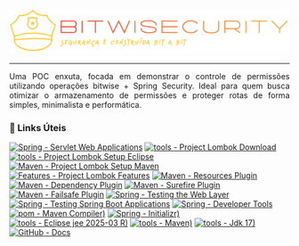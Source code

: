 <div align="justify">
    <div align="center">
        <picture>
            <img alt="BWS - Bitwise Security" src="./docs/bws-banner.png" />
        </picture>
    </div>
    <hr />
    <p>
        Uma POC enxuta, focada em demonstrar o controle de permissões utilizando operações bitwise + Spring Security. Ideal para quem busca otimizar o armazenamento de permissões e proteger rotas de forma simples, minimalista e performática.
    </p>
    <h3>🔗 Links Úteis</h3>
    <div align="left">

   [![Spring - Servlet Web Applications](https://img.shields.io/badge/Web-Spring-75F6C5)](https://docs.spring.io/spring-boot/reference/web/servlet.html)
   [![tools - Project Lombok Download](https://img.shields.io/badge/Project%20Lombok-Download-FFC3A0)](https://projectlombok.org/download)
   [![tools - Project Lombok Setup Eclipse](https://img.shields.io/badge/Project%20Lombok--Setup-Eclipse-B2F2BB)](https://projectlombok.org/setup/eclipse)
   [![Maven - Project Lombok Setup Maven](https://img.shields.io/badge/Project%20Lombok--Setup-Maven-FFF5B7)](https://projectlombok.org/setup/maven)
   [![Features - Project Lombok Features](https://img.shields.io/badge/Project%20Lombok-Features-FFB3E6)](https://projectlombok.org/features/)
   [![Maven - Resources Plugin](https://img.shields.io/badge/Maven%20Resources%20Plugin-V3.3.1-FFABAB)](https://maven.apache.org/plugins/maven-resources-plugin/index.html)
   [![Maven - Dependency Plugin](https://img.shields.io/badge/Dependency%20Plugin-Maven-FFABAB)](https://maven.apache.org/plugins/maven-dependency-plugin/usage.html)
   [![Maven - Surefire Plugin](https://img.shields.io/badge/Surefire%20Plugin-Maven-A6C6F6)](https://maven.apache.org/surefire/maven-surefire-plugin/#maven-surefire-plugin)
   [![Maven - Failsafe Plugin](https://img.shields.io/badge/Failsafe%20Plugin-Maven-A6B6F6)](https://maven.apache.org/surefire/maven-failsafe-plugin/#maven-failsafe-plugin)
   [![Spring - Testing the Web Layer](https://img.shields.io/badge/Testing%20the%20Web%20Layer-Spring-A6B6F6)](https://spring.io/guides/gs/testing-web)
   [![Spring - Testing Spring Boot Applications](https://img.shields.io/badge/Testing%20Spring%20Boot%20Applications-Spring-A6B6F6)](https://docs.spring.io/spring-boot/reference/testing/spring-boot-applications.html)
   [![Spring - Developer Tools](https://img.shields.io/badge/Developer%20Tools-Spring-A1E7FF)](https://docs.spring.io/spring-boot/reference/using/devtools.html)
   [![pom - Maven Compiler)](https://img.shields.io/badge/Maven%20Compiler%20Plugin-V3.9.9-FF77FF)](https://maven.apache.org/plugins/maven-compiler-plugin/)
   [![Spring - Initializr)](https://img.shields.io/badge/Initializr-V3.4.4-A1E7FF)](https://start.spring.io/)
   [![tools - Eclipse jee 2025-03 R)](https://img.shields.io/badge/Eclipsee%20IDE-2025--03e%20R-FFABAB)](https://www.eclipse.org/downloads/download.php?file=/technology/epp/downloads/release/2025-03/R/eclipse-jee-2025-03-R-win32-x86_64.zip)
   [![tools - Maven)](https://img.shields.io/badge/Apache%20Maven-V3.9.9-FFC3A0)](https://dlcdn.apache.org/maven/maven-3/3.9.9/binaries/apache-maven-3.9.9-bin.zip)
   [![tools - Jdk 17)](https://img.shields.io/badge/Java%20SE%20Development%20Kit-V17.0.12-B2F2BB)](https://www.oracle.com/java/technologies/javase/jdk17-archive-downloads.html)
   [![GitHub - Docs](https://img.shields.io/badge/Docs-GitHub-FFABAB)](https://docs.github.com/en)
</div>
</div>
